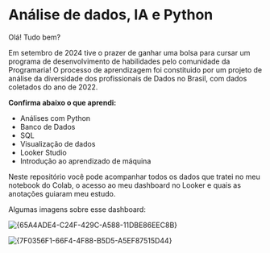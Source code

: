 # Análise de dados, IA e Python

Olá! Tudo bem? 

Em setembro de 2024 tive o prazer de ganhar uma bolsa para cursar um programa de desenvolvimento de habilidades pelo comunidade
da Programaria! O processo de aprendizagem foi constituido por um projeto de análise da diversidade dos profissionais de Dados no Brasil, com
dados coletados do ano de 2022. 

**Confirma abaixo o que aprendi:**

* Análises com Python
* Banco de Dados
* SQL
* Visualização de dados
* Looker Studio
* Introdução ao aprendizado de máquina

Neste repositório você pode acompanhar todos os dados que tratei no meu notebook do Colab, o acesso ao meu dashboard no Looker e quais as anotações
guiaram meu estudo.

Algumas imagens sobre esse dashboard:

![{65A4ADE4-C24F-429C-A588-11DBE86EEC8B}](https://github.com/user-attachments/assets/109e7f43-da57-4385-b511-1696c28bf7f9)

![{7F0356F1-66F4-4F88-B5D5-A5EF87515D44}](https://github.com/user-attachments/assets/e9b02b09-e622-4f29-b625-ad5d834faa97)
